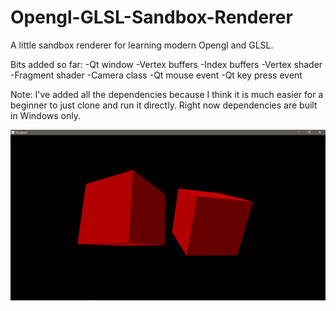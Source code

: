 # Opengl-GLSL-Sandbox-Renderer
A little sandbox renderer for learning modern Opengl and GLSL.

Bits added so far:
-Qt window
-Vertex buffers
-Index buffers
-Vertex shader
-Fragment shader
-Camera class
-Qt mouse event
-Qt key press event

Note: I've added all the dependencies because I think it is much easier for a beginner to just clone and run it directly. Right now dependencies are built in Windows only.

![](Snapshots/Capture.JPG)
